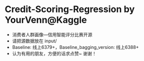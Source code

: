 # Credit-Scoring-Regression by YourVenn@Kaggle
- 消费者人群画像—信用智能评分比赛开源
- 请把源数据放在 input/
- Baseline: 线上6379+，Baseline_bagging_version: 线上6388+
- 认为有用的朋友，方便的话求点赞~ 谢谢！
